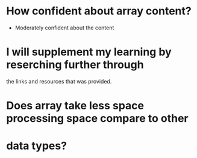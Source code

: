 # How confident about array content?
- Moderately confident about the content 

# I will supplement my learning by reserching further through 
the links and resources that was provided.

# Does array take less space processing space compare to other 
# data types?


